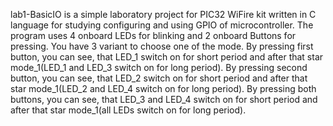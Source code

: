 lab1-BasicIO is a simple laboratory project for PIC32 WiFire kit written in C language for studying configuring and using GPIO of microcontroller. The program uses 4 onboard LEDs for blinking and 2 onboard Buttons for pressing. You have 3 variant to choose one of the mode.  By pressing first button, you can see, that LED_1 switch on for short period and after that star mode_1(LED_1 and LED_3 switch on for long period). By pressing second button, you can see, that LED_2 switch on for short period and after that star mode_1(LED_2 and LED_4 switch on for long period). By pressing both buttons, you can see, that LED_3 and LED_4 switch on for short period and after that star mode_1(all LEDs switch on for long period).